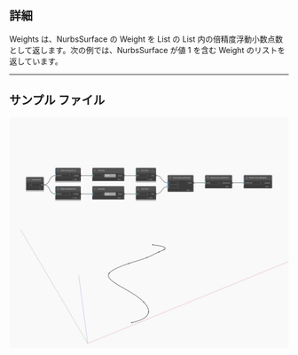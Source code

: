 ## 詳細
Weights は、NurbsSurface の Weight を List の List 内の倍精度浮動小数点数として返します。次の例では、NurbsSurface が値 1 を含む Weight のリストを返しています。
___
## サンプル ファイル

![Weights](./Autodesk.DesignScript.Geometry.NurbsCurve.Weights_img.jpg)

